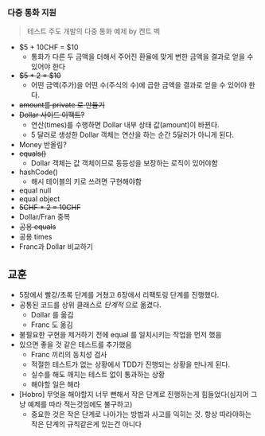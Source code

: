 ### 다중 통화 지원
> 테스트 주도 개발의 다중 통화 예제 by 켄트 벡

- $5 + 10CHF = $10 
  - 통화가 다른 두 금액을 더해서 주어진 환율에 맞게 변한 금액을 결과로 얻을 수 있어야 한다
- ~~$5 * 2 = $10~~
  - 어떤 금액(주가)을 어떤 수(주식의 수)에 곱한 금액을 결과로 얻을 수 있어야 한다.
- ~~amount를 private 로 만들기~~
- ~~Dollar 사이드 이팩트?~~
  - 연산(times)를 수행하면 Dollar 내부 상태 값(amount)이 바뀐다. 
  - 5 달러로 생성한 Dollar 객체는 연산을 하는 순간 5달러가 아니게 된다. 
- Money 반올림?
- ~~equals()~~
  - Dollar 객체는 값 객체이므로 동등성을 보장하는 로직이 있어야함
- hashCode()
  - 해시 테이블의 키로 쓰려면 구현해야함
- equal null
- equal object
- ~~5CHF * 2 = 10CHF~~
- Dollar/Fran 중복
- ~~공용 equals~~
- 공용 times
- Franc과 Dollar 비교하기

## 교훈
- 5장에서 빨강/초록 단계를 거쳤고 6장에서 리팩토링 단계를 진행했다.
- 공통된 코드를 상위 클래스로 *단계적* 으로 옮겼다.
  - Dollar 를 옮김
  - Franc 도 옮김
- 불필요한 구현을 제거하기 전에 equal 를 일치시키는 작업을 먼저 했음
- 있으면 좋을 것 같은 테스트를 추가했음
  - Franc 끼리의 동치성 검사
  - 적절한 테스트가 없는 상황에서 TDD가 진행되는 상황을 만나게 된다.
  - 실수를 해도 깨지는 테스트 없이 통과하는 상황
  - 해야할 일은 해라
- [Hobro] 무엇을 해야할지 너무 뻔해서 작은 단계로 진행하는게 힘들었다(심지어 그냥 예제를 따라 적는것임에도 불구하고)
  - 중요한 것은 작은 단계로 나아가는 방법과 사고를 익히는 것. 항상 따라야하는 작은 단계의 규칙같은게 있는건 아니다